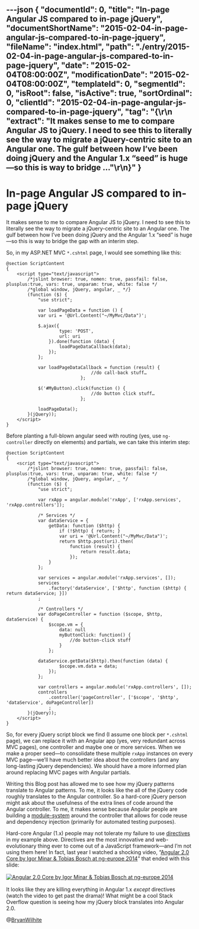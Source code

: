 ---json
{
  "documentId": 0,
  "title": "In-page Angular JS compared to in-page jQuery",
  "documentShortName": "2015-02-04-in-page-angular-js-compared-to-in-page-jquery",
  "fileName": "index.html",
  "path": "./entry/2015-02-04-in-page-angular-js-compared-to-in-page-jquery",
  "date": "2015-02-04T08:00:00Z",
  "modificationDate": "2015-02-04T08:00:00Z",
  "templateId": 0,
  "segmentId": 0,
  "isRoot": false,
  "isActive": true,
  "sortOrdinal": 0,
  "clientId": "2015-02-04-in-page-angular-js-compared-to-in-page-jquery",
  "tag": "{\r\n  \"extract\": \"It makes sense to me to compare Angular JS to jQuery. I need to see this to literally see the way to migrate a jQuery-centric site to an Angular one. The gulf between how I’ve been doing jQuery and the Angular 1.x “seed” is huge—so this is way to bridge ...\"\r\n}"
}
---

# In-page Angular JS compared to in-page jQuery

It makes sense to me to compare Angular JS to jQuery. I need to see this to literally see the way to migrate a jQuery-centric site to an Angular one. The gulf between how I’ve been doing jQuery and the Angular 1.x “seed” is huge—so this is way to bridge the gap with an interim step.

So, in my ASP.NET MVC `*.cshtml` page, I would see something like this:

```cshtml
@section ScriptContent
{
    <script type="text/javascript">
        /*jslint browser: true, nomen: true, passfail: false, plusplus:true, vars: true, unparam: true, white: false */
        /*global window, jQuery, angular, _ */}
        (function ($) {
            "use strict";

            var loadPageData = function () {
            var uri = '@Url.Content("~/MyMvc/Data")';

            $.ajax({
                    type: 'POST',
                    url: uri
                }).done(function (data) {
                    loadPageDataCallback(data);
                });
            };

            var loadPageDataCallback = function (result) {
                                //do call-back stuff…
                            };

            $('#MyButton).click(function () {
                                //do button click stuff…
                            };

            loadPageData();
        }(jQuery));
    </script>
}
```

Before planting a full-blown angular seed with routing (yes, use `ng-controller` directly on elements) and partials, we can take this interim step:

```cshtml
@section ScriptContent
{
    <script type="text/javascript">
        /*jslint browser: true, nomen: true, passfail: false, plusplus:true, vars: true, unparam: true, white: false */
        /*global window, jQuery, angular, _ */
        (function ($) {
            "use strict";

            var rxApp = angular.module('rxApp', ['rxApp.services', 'rxApp.controllers']);

            /* Services */
            var dataService = {
                getData: function ($http) {
                    if (!$http) { return; }
                    var uri = '@Url.Content("~/MyMvc/Data")';
                    return $http.post(uri).then(
                        function (result) {
                            return result.data;
                        });
                }
            };

            var services = angular.module('rxApp.services', []);
            services
                .factory('dataService', ['$http', function ($http) { return dataService; }])
            ;

            /* Controllers */
            var doPageController = function ($scope, $http, dataService) {
                $scope.vm = {
                    data: null
                    myButtonClick: function() {
                        //do button-click stuff
                    }
                };

            dataService.getData($http).then(function (data) {
                    $scope.vm.data = data;
                });
            };

            var controllers = angular.module('rxApp.controllers', []);
            controllers
                .controller('pageController', ['$scope', '$http', 'dataService', doPageController])
                ;
        }(jQuery));
    </script>
}
```

So, for every jQuery script block we find (I assume one block per `*.cshtml` page), we can replace it with an Angular app (yes, very redundant across MVC pages), one controller and maybe one or more services. When we make a proper seed—to consolidate these multiple `rxApp` instances on every MVC page—we’ll have much better idea about the controllers (and any long-lasting jQuery dependencies). We should have a more informed plan around replacing MVC pages with Angular partials.

Writing this Blog post has allowed me to see how my jQuery patterns translate to Angular patterns. To me, it looks like the all of the jQuery code roughly translates to the Angular controller. So a hard-core jQuery person might ask about the usefulness of the extra lines of code around the Angular controller. To me, it makes sense because Angular people are building a [module-system](https://docs.angularjs.org/guide/module) around the controller that allows for code reuse and dependency injection (primarily for automated testing purposes).

Hard-core Angular (1.x) people may not tolerate my failure to use [directives](https://docs.angularjs.org/guide/directive) in my example above. Directives are the most innovative and web-evolutionary thing ever to come out of a JavaScript framework—and I’m not using them here! In fact, last year I watched a shocking video, “[Angular 2.0 Core by Igor Minar & Tobias Bosch at ng-europe 2014](https://www.youtube.com/watch?v=gNmWybAyBHI)” that ended with this slide:
[<img alt="Angular 2.0 Core by Igor Minar & Tobias Bosch at ng-europe 2014" src="https://farm8.staticflickr.com/7389/16425440926_7c219d5424_o_d.png" style="display:block;margin:16px;margin-left:auto;margin-right:auto">](https://www.youtube.com/watch?v=gNmWybAyBHI "Angular 2.0 Core by Igor Minar & Tobias Bosch at ng-europe 2014")

It looks like they are killing everything in Angular 1.x *except* directives (watch the video to get past the drama)! What might be a cool Stack Overflow question is seeing how my jQuery block translates into Angular 2.0.

@[BryanWilhite](https://twitter.com/BryanWilhite)
